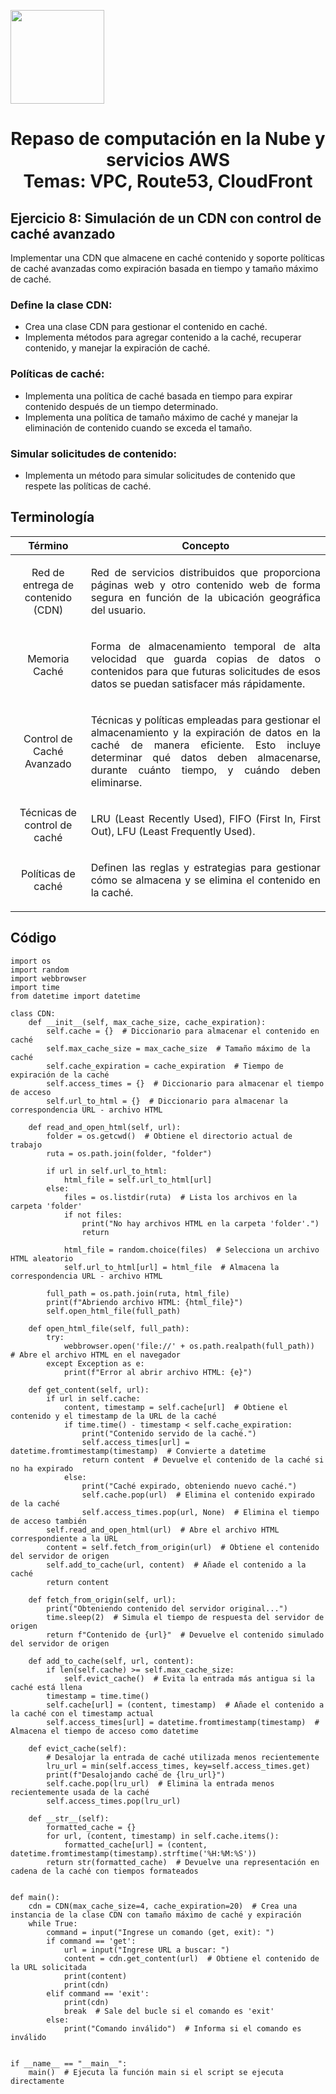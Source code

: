 <p align="left">
  <img src="https://semanadelcannabis.cayetano.edu.pe/assets/img/logo-upch.png" width="150">
  <h1 align="center">Repaso de computación en la Nube y servicios AWS<br>Temas: VPC, Route53, CloudFront</h1>
</p>

## Ejercicio 8: Simulación de un CDN con control de caché avanzado
Implementar una CDN que almacene en caché contenido y soporte políticas de caché avanzadas como expiración basada en tiempo y tamaño máximo de caché.

### Define la clase CDN:
- Crea una clase CDN para gestionar el contenido en caché.
- Implementa métodos para agregar contenido a la caché, recuperar contenido, y manejar la expiración de caché.

### Políticas de caché:
- Implementa una política de caché basada en tiempo para expirar contenido después de un tiempo determinado.
- Implementa una política de tamaño máximo de caché y manejar la eliminación de contenido cuando se exceda el tamaño.

### Simular solicitudes de contenido:
- Implementa un método para simular solicitudes de contenido que respete las políticas de caché.

## Terminología

| Término  | Concepto  |
| :------------: | :------------: |
| Red de entrega de contenido (CDN)  | <p align="justify">Red de servicios distribuidos que proporciona páginas web y otro contenido web de forma segura en función de la ubicación geográfica del usuario.</p>  |
| Memoria Caché  | <p align="justify">Forma de almacenamiento temporal de alta velocidad que guarda copias de datos o contenidos para que futuras solicitudes de esos datos se puedan satisfacer más rápidamente.</p>  |
| Control de Caché Avanzado  | <p align="justify">Técnicas y políticas empleadas para gestionar el almacenamiento y la expiración de datos en la caché de manera eficiente. Esto incluye determinar qué datos deben almacenarse, durante cuánto tiempo, y cuándo deben eliminarse.</p>  |
| Técnicas de control de caché  | <p align="justify">LRU (Least Recently Used), FIFO (First In, First Out), LFU (Least Frequently Used).</p>  |
| Políticas de caché  | <p align="justify">Definen las reglas y estrategias para gestionar cómo se almacena y se elimina el contenido en la caché.</p>  |

## Código

```
import os
import random
import webbrowser
import time
from datetime import datetime

class CDN:
    def __init__(self, max_cache_size, cache_expiration):
        self.cache = {}  # Diccionario para almacenar el contenido en caché
        self.max_cache_size = max_cache_size  # Tamaño máximo de la caché
        self.cache_expiration = cache_expiration  # Tiempo de expiración de la caché
        self.access_times = {}  # Diccionario para almacenar el tiempo de acceso
        self.url_to_html = {}  # Diccionario para almacenar la correspondencia URL - archivo HTML

    def read_and_open_html(self, url):
        folder = os.getcwd()  # Obtiene el directorio actual de trabajo
        ruta = os.path.join(folder, "folder")

        if url in self.url_to_html:
            html_file = self.url_to_html[url]
        else:
            files = os.listdir(ruta)  # Lista los archivos en la carpeta 'folder'
            if not files:
                print("No hay archivos HTML en la carpeta 'folder'.")
                return

            html_file = random.choice(files)  # Selecciona un archivo HTML aleatorio
            self.url_to_html[url] = html_file  # Almacena la correspondencia URL - archivo HTML

        full_path = os.path.join(ruta, html_file)
        print(f"Abriendo archivo HTML: {html_file}")
        self.open_html_file(full_path)

    def open_html_file(self, full_path):
        try:
            webbrowser.open('file://' + os.path.realpath(full_path))  # Abre el archivo HTML en el navegador
        except Exception as e:
            print(f"Error al abrir archivo HTML: {e}")

    def get_content(self, url):
        if url in self.cache:
            content, timestamp = self.cache[url]  # Obtiene el contenido y el timestamp de la URL de la caché
            if time.time() - timestamp < self.cache_expiration:
                print("Contenido servido de la caché.")
                self.access_times[url] = datetime.fromtimestamp(timestamp)  # Convierte a datetime
                return content  # Devuelve el contenido de la caché si no ha expirado
            else:
                print("Caché expirado, obteniendo nuevo caché.")
                self.cache.pop(url)  # Elimina el contenido expirado de la caché
                self.access_times.pop(url, None)  # Elimina el tiempo de acceso también
        self.read_and_open_html(url)  # Abre el archivo HTML correspondiente a la URL
        content = self.fetch_from_origin(url)  # Obtiene el contenido del servidor de origen
        self.add_to_cache(url, content)  # Añade el contenido a la caché
        return content

    def fetch_from_origin(self, url):
        print("Obteniendo contenido del servidor original...")
        time.sleep(2)  # Simula el tiempo de respuesta del servidor de origen
        return f"Contenido de {url}"  # Devuelve el contenido simulado del servidor de origen

    def add_to_cache(self, url, content):
        if len(self.cache) >= self.max_cache_size:
            self.evict_cache()  # Evita la entrada más antigua si la caché está llena
        timestamp = time.time()
        self.cache[url] = (content, timestamp)  # Añade el contenido a la caché con el timestamp actual
        self.access_times[url] = datetime.fromtimestamp(timestamp)  # Almacena el tiempo de acceso como datetime

    def evict_cache(self):
        # Desalojar la entrada de caché utilizada menos recientemente
        lru_url = min(self.access_times, key=self.access_times.get)
        print(f"Desalojando caché de {lru_url}")
        self.cache.pop(lru_url)  # Elimina la entrada menos recientemente usada de la caché
        self.access_times.pop(lru_url)

    def __str__(self):
        formatted_cache = {}
        for url, (content, timestamp) in self.cache.items():
            formatted_cache[url] = (content, datetime.fromtimestamp(timestamp).strftime('%H:%M:%S'))
        return str(formatted_cache)  # Devuelve una representación en cadena de la caché con tiempos formateados


def main():
    cdn = CDN(max_cache_size=4, cache_expiration=20)  # Crea una instancia de la clase CDN con tamaño máximo de caché y expiración
    while True:
        command = input("Ingrese un comando (get, exit): ")
        if command == 'get':
            url = input("Ingrese URL a buscar: ")
            content = cdn.get_content(url)  # Obtiene el contenido de la URL solicitada
            print(content)
            print(cdn)
        elif command == 'exit':
            print(cdn)
            break  # Sale del bucle si el comando es 'exit'
        else:
            print("Comando inválido")  # Informa si el comando es inválido


if __name__ == "__main__":
    main()  # Ejecuta la función main si el script se ejecuta directamente
```
